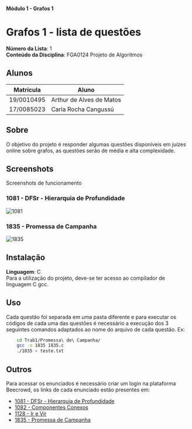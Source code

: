 **Módulo 1 - Grafos 1** 

# Grafos 1 - lista de questões

**Número da Lista**: 1<br>
**Conteúdo da Disciplina**: FGA0124 Projeto de Algoritmos<br>

## Alunos
|Matrícula | Aluno |
| -- | -- |
| 19/0010495  |  Arthur de Alves de Matos |
| 17/0085023  |  Carla Rocha Cangussú |

## Sobre 
O objetivo do projeto é responder algumas questões disponíveis em juízes online sobre grafos, as questões serão de média e alta complexidade.

## Screenshots
Screenshots de funcionamento

### 1081 - DFSr - Hierarquia de Profundidade
![1081](/Grafos1/Trab1/screenshots/DFSR.png)

### 1835 - Promessa de Campanha
![1835](/Grafos1/Trab1/screenshots/promessas.png)

## Instalação 
**Linguagem**: C<br>
Para a utilização do projeto, deve-se ter acesso ao compilador de linguagem C gcc.

## Uso 
Cada questão foi separada em uma pasta diferente e para executar os códigos de cada uma das questões é necessário a execução dos 3 seguintes comandos adaptados ao nome do arquivo de cada questão. Ex:

```sh
    cd Trab1/Promessa\ de\ Campanha/
    gcc -o 1835 1835.c
    ./1835 < teste.txt
```

## Outros 
Para acessar os enunciados é necessário criar um login na plataforma Beecrowd, os links de cada enunciado estão presentes em:

- [1081 - DFSr - Hierarquia de Profundidade](https://judge.beecrowd.com/pt/problems/view/1081)
- [1082 - Componentes Conexos](https://judge.beecrowd.com/pt/problems/view/1082)
- [1128 - Ir e Vir](https://judge.beecrowd.com/pt/problems/view/1128)
- [1835 - Promessa de Campanha](https://judge.beecrowd.com/pt/problems/view/1835)
